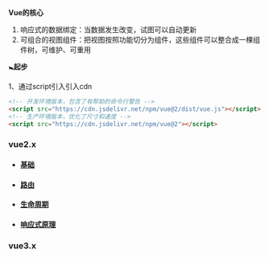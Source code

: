 **Vue的核心**

1. 响应式的数据绑定：当数据发生改变，试图可以自动更新
2. 可组合的视图组件：把视图按照功能切分为组件，这些组件可以整合成一棵组件树，可维护、可重用

**🚼起步**

1、通过script引入引入cdn

```html
<!-- 开发环境版本，包含了有帮助的命令行警告 -->
<script src="https://cdn.jsdelivr.net/npm/vue@2/dist/vue.js"></script>
<!-- 生产环境版本，优化了尺寸和速度 -->
<script src="https://cdn.jsdelivr.net/npm/vue@2"></script>
```



### vue2.x

- #### [基础](https://github.com/FFFangYu/Daily-Note/blob/master/vue/vue2.x/基础.md)
- #### [路由](https://github.com/FFFangYu/Daily-Note/blob/master/vue/vue2.x/路由.md)
- #### [生命周期](https://github.com/FFFangYu/Daily-Note/blob/master/vue/vue2.x/生命周期.md)
- #### [响应式原理](https://github.com/FFFangYu/Daily-Note/blob/master/vue/vue2.x/响应式原理.md)



### vue3.x

